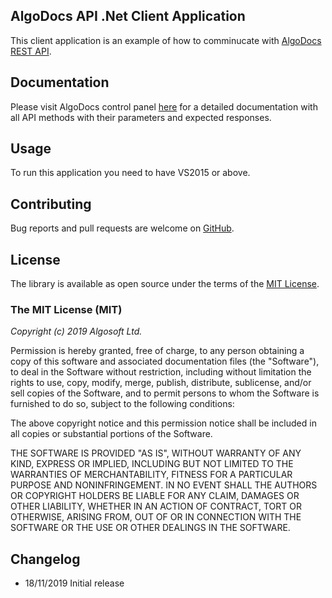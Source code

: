 
## AlgoDocs API .Net Client Application

This client application is an example of how to comminucate with [AlgoDocs REST API](https://app.algodocs.com).

## Documentation

Please visit AlgoDocs control panel [here](https://app.algodocs.com/) for a detailed documentation with all API methods with their parameters and expected responses.

## Usage

To run this application you need to have VS2015 or above.

## Contributing

Bug reports and pull requests are welcome on [GitHub](https://github.com/algodocs/algodocs-dotnet-client).

## License

The library is available as open source under the terms of the [MIT License](http://opensource.org/licenses/MIT).

### The MIT License (MIT)

_Copyright (c) 2019 Algosoft Ltd._

Permission is hereby granted, free of charge, to any person obtaining a copy of this software and associated documentation files (the "Software"), to deal in the Software without restriction, including without limitation the rights to use, copy, modify, merge, publish, distribute, sublicense, and/or sell copies of the Software, and to permit persons to whom the Software is furnished to do so, subject to the following conditions:

The above copyright notice and this permission notice shall be included in all copies or substantial portions of the Software.

THE SOFTWARE IS PROVIDED "AS IS", WITHOUT WARRANTY OF ANY KIND, EXPRESS OR IMPLIED, INCLUDING BUT NOT LIMITED TO THE WARRANTIES OF MERCHANTABILITY, FITNESS FOR A PARTICULAR PURPOSE AND NONINFRINGEMENT. IN NO EVENT SHALL THE AUTHORS OR COPYRIGHT HOLDERS BE LIABLE FOR ANY CLAIM, DAMAGES OR OTHER LIABILITY, WHETHER IN AN ACTION OF CONTRACT, TORT OR OTHERWISE, ARISING FROM, OUT OF OR IN CONNECTION WITH THE SOFTWARE OR THE USE OR OTHER DEALINGS IN THE SOFTWARE.

## Changelog

* 18/11/2019 Initial release
